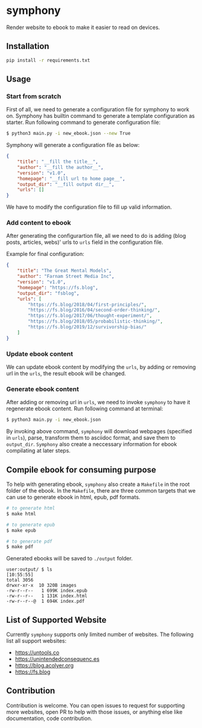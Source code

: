 # symphony

Render website to ebook to make it easier to read on devices.

## Installation

```sh
pip install -r requirements.txt
```

## Usage

### Start from scratch

First of all, we need to generate a configuration file for symphony to work on.
Symphony has builtin command to generate a template configuration as starter.
Run following command to generate configuration file:

```bash
$ python3 main.py -i new_ebook.json --new True
```

Symphony will generate a configuration file as below:

```json
{
    "title": "__fill the title__",
    "author": "__fill the author__",
    "version": "v1.0",
    "homepage": "__fill url to home page__",
    "output_dir": "__fill output dir__",
    "urls": []
}
```

We have to modify the configuration file to fill up valid information.

### Add content to ebook

After generating the configurartion file, all we need to do is adding (blog posts, articles, webs)' urls to `urls` field in the configuration file.

Example for final configuration:

```json
{
    "title": "The Great Mental Models",
    "author": "Farnam Street Media Inc",
    "version": "v1.0",
    "homepage": "https://fs.blog",
    "output_dir": "fsblog",
    "urls": [
        "https://fs.blog/2018/04/first-principles/",
        "https://fs.blog/2016/04/second-order-thinking/",
        "https://fs.blog/2017/06/thought-experiment/",
        "https://fs.blog/2018/05/probabilistic-thinking/",
        "https://fs.blog/2019/12/survivorship-bias/"
    ]
}
```

### Update ebook content

We can update ebook content by modifying the `urls`, by adding or removing url in the `urls`, the result ebook will be changed.

### Generate ebook content

After adding or removing url in `urls`, we need to invoke `symphony` to have it regenerate ebook content. Run following command at terminal:

```bash
$ python3 main.py -i new_ebook.json
```

By invoking above command, `symphony` will download webpages (specified in `urls`), parse, transform them to asciidoc format, and save them to `output_dir`. `Symphony` also create a neccessary information for ebook compilating at later steps.

## Compile ebook for consuming purpose

To help with generating ebook, `symphony` also create a `Makefile` in the root folder of the ebook. In the `Makefile`, there are three common targets that we can use to generate ebook in html, epub, pdf formats.

```bash
# to generate html
$ make html

# to generate epub
$ make epub

# to generate pdf
$ make pdf
```

Generated ebooks will be saved to `./output` folder.

```
user:output/ $ ls                                                            [10:55:55]
total 3056
drwxr-xr-x  10 320B images
-rw-r--r--   1 699K index.epub
-rw-r--r--   1 131K index.html
-rw-r--r--@  1 694K index.pdf
```

## List of Supported Website

Currently `symphony` supports only limited number of websites. The following list all support websites:

* https://untools.co
* https://unintendedconsequenc.es
* https://blog.acolyer.org
* https://fs.blog

## Contribution

Contribution is welcome. You can open issues to request for supporting more websites, open PR to help with those issues, or anything else like documentation, code contribution.


